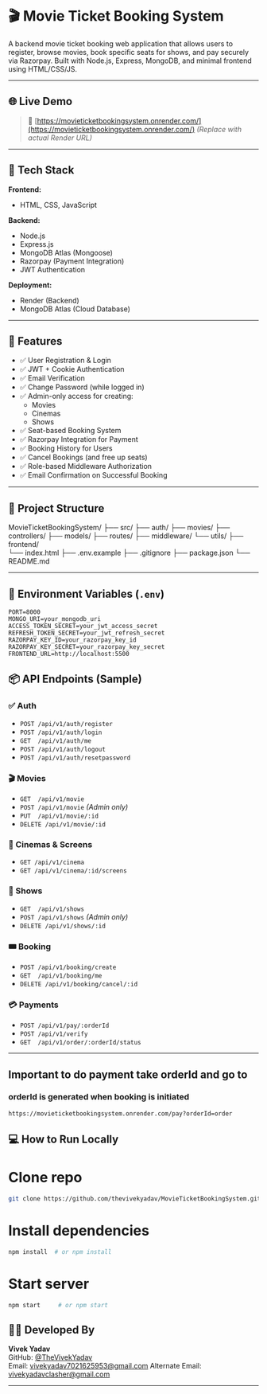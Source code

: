 # 🎬 Movie Ticket Booking System

A backend movie ticket booking web application that allows users to register, browse movies, book specific seats for shows, and pay securely via Razorpay. Built with Node.js, Express, MongoDB, and minimal frontend using HTML/CSS/JS.

---

## 🌐 Live Demo

> 🔗 [https://movieticketbookingsystem.onrender.com/](https://movieticketbookingsystem.onrender.com/) *(Replace with actual Render URL)*

---

## 🚀 Tech Stack

**Frontend:**
- HTML, CSS, JavaScript

**Backend:**
- Node.js
- Express.js
- MongoDB Atlas (Mongoose)
- Razorpay (Payment Integration)
- JWT Authentication

**Deployment:**
- Render (Backend)
- MongoDB Atlas (Cloud Database)

---

## 🧩 Features

- ✅ User Registration & Login
- ✅ JWT + Cookie Authentication
- ✅ Email Verification
- ✅ Change Password (while logged in)
- ✅ Admin-only access for creating:
  - Movies
  - Cinemas
  - Shows
- ✅ Seat-based Booking System
- ✅ Razorpay Integration for Payment
- ✅ Booking History for Users
- ✅ Cancel Bookings (and free up seats)
- ✅ Role-based Middleware Authorization
- ✅ Email Confirmation on Successful Booking

---

## 📂 Project Structure

MovieTicketBookingSystem/ 
├── src/ 
  ├── auth/ 
  ├── movies/ 
  ├── controllers/ 
  ├── models/ 
  ├── routes/ 
  ├── middleware/ 
  └── utils/ 
  ├── frontend/  
  └── index.html 
  ├── .env.example 
  ├── .gitignore 
  ├── package.json 
  └── README.md

---

## 🔑 Environment Variables (`.env`)

```env
PORT=8000
MONGO_URI=your_mongodb_uri
ACCESS_TOKEN_SECRET=your_jwt_access_secret
REFRESH_TOKEN_SECRET=your_jwt_refresh_secret
RAZORPAY_KEY_ID=your_razorpay_key_id
RAZORPAY_KEY_SECRET=your_razorpay_key_secret
FRONTEND_URL=http://localhost:5500
```
## 📦 API Endpoints (Sample)

### ✅ Auth
- `POST /api/v1/auth/register`
- `POST /api/v1/auth/login`
- `GET  /api/v1/auth/me`
- `POST /api/v1/auth/logout`
- `POST /api/v1/auth/resetpassword`

### 🎬 Movies
- `GET  /api/v1/movie`
- `POST /api/v1/movie` *(Admin only)*
- `PUT  /api/v1/movie/:id`
- `DELETE /api/v1/movie/:id`

### 🏢 Cinemas & Screens
- `GET /api/v1/cinema`
- `GET /api/v1/cinema/:id/screens`

### 📅 Shows
- `GET  /api/v1/shows`
- `POST /api/v1/shows` *(Admin only)*
- `DELETE /api/v1/shows/:id`

### 🎟️ Booking
- `POST /api/v1/booking/create`
- `GET  /api/v1/booking/me`
- `DELETE /api/v1/booking/cancel/:id`

### 💳 Payments
- `POST /api/v1/pay/:orderId`
- `POST /api/v1/verify`
- `GET  /api/v1/order/:orderId/status`

---
## Important to do payment take orderId and go to
### orderId is generated when booking is initiated
```bash
https://movieticketbookingsystem.onrender.com/pay?orderId=order
```

## 💻 How to Run Locally


# Clone repo
```bash
git clone https://github.com/thevivekyadav/MovieTicketBookingSystem.git
```
# Install dependencies
```bash
npm install  # or npm install
```

# Start server
```bash
npm start     # or npm start
```

## 👨‍💻 Developed By

**Vivek Yadav**  
GitHub: [@TheVivekYadav](https://github.com/TheVivekYadav)  
Email: vivekyadav7021625953@gmail.com
Alternate Email: vivekyadavclasher@gmail.com

---
